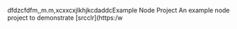 dfdzcfdfm,,m.m,xcxxcxjlkhjkcdaddcExample Node Project
An example node project to demonstrate [srcclr](https:/w

